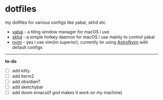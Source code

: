 # dotfiles
my dotfiles for various configs like yabai, skhd etc.

- [yabai](https://github.com/koekeishiya/yabai) - a tiling window manager for macOS i use
- [skhd](https://github.com/koekeishiya/skhd) -  a simple hotkey daemon for macOS i use mainly to control yabai
- [nvim](https://neovim.io/) - yes i use vim(im superior), currently im using [AstroNvim](https://github.com/AstroNvim/AstroNvim) with default configs

---
**to-do**
- [ ] add kitty
- [ ] add iterm2
- [ ] add obsidian?
- [ ] add sketchybar
- [ ] add doom emacs(if god makes it work on my machine)
